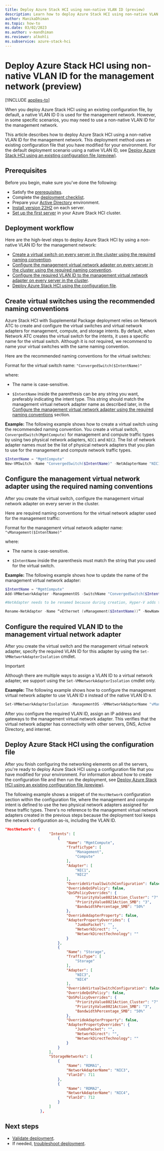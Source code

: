 ```yaml
---
title: Deploy Azure Stack HCI using non-native VLAN ID (preview)
description: Learn how to deploy Azure Stack HCI using non-native VLAN ID for the management network (preview).
author: ManikaDhiman
ms.topic: how-to
ms.date: 03/02/2023
ms.author: v-mandhiman
ms.reviewer: alkohli
ms.subservice: azure-stack-hci
---
```


# Deploy Azure Stack HCI using non-native VLAN ID for the management network (preview)

[!INCLUDE [applies-to](../../includes/hci-applies-to-supplemental-package.md)]

When you deploy Azure Stack HCI using an existing configuration file, by default, a native VLAN ID 0 is used for the management network. However, in some specific scenarios, you may need to use a non-native VLAN ID for the management network.

This article describes how to deploy Azure Stack HCI using a non-native VLAN ID for the management network. This deployment method uses an existing configuration file that you have modified for your environment. For the default deployment scenario using a native VLAN ID, see [Deploy Azure Stack HCI using an existing configuration file (preview)](deployment-tool-existing-file.md).

## Prerequisites

Before you begin, make sure you've done the following:

- Satisfy the [prerequisites](deployment-tool-prerequisites.md).
- Complete the [deployment checklist](deployment-tool-checklist.md).
- Prepare your [Active Directory](deployment-tool-active-directory.md) environment.
- [Install version 22H2](deployment-tool-install-os.md) on each server.
- [Set up the first server](deployment-tool-set-up-first-server.md) in your Azure Stack HCI cluster.

## Deployment workflow

Here are the high-level steps to deploy Azure Stack HCI by using a non-native VLAN ID for the management network:

- [Create a virtual switch on every server in the cluster using the required naming convention](#create-virtual-switches-using-the-recommended-naming-conventions).
- [Configure the management virtual network adapter on every server in the cluster using the required naming convention](#configure-the-management-virtual-network-adapter-using-the-required-naming-conventions).
- [Configure the required VLAN ID to the management virtual network adapter on every server in the cluster](#configure-the-required-vlan-id-to-the-management-virtual-network-adapter).
- [Deploy Azure Stack HCI using the configuration file](#deploy-azure-stack-hci-using-the-configuration-file).

## Create virtual switches using the recommended naming conventions

Azure Stack HCI with Supplemental Package deployment relies on Network ATC to create and configure the virtual switches and virtual network adapters for management, compute, and storage intents. By default, when Network ATC creates the virtual switch for the intents, it uses a specific name for the virtual switch. Although it is not required, we recommend to name your virtual switches with the same naming convention.  

Here are the recommended naming conventions for the virtual switches:

Format for the virtual switch name: `"ConvergedSwitch($IntentName)"`

where:

- The name is case-sensitive.
    
- `$IntentName` inside the parenthesis can be any string you want, preferably indicating the intent type. This string should match the management virtual network adapter name as described later, in the [Configure the management virtual network adapter using the required naming conventions](#configure-the-management-virtual-network-adapter-using-the-required-naming-conventions) section.

**Example:** The following example shows how to create a virtual switch using the recommended naming convention. You create a virtual switch, `ConvergedSwitch(MgmtCompute)` for management and compute traffic types by using two physical network adapters, `NIC1` and `NIC2`. The list of network adapter names must be the list of physical network adapters that you plan to use for the management and compute network traffic types.

```powershell
$IntentName = "MgmtCompute"
New-VMSwitch -Name "ConvergedSwitch($IntentName)" -NetAdapterName "NIC1","NIC2" -EnableEmbeddedTeaming $true -AllowManagementOS $true
```

## Configure the management virtual network adapter using the required naming conventions

After you create the virtual switch, configure the management virtual network adapter on every server in the cluster.

Here are required naming conventions for the virtual network adapter used for the management traffic:

Format for the management virtual network adapter name: `"vManagement($IntentName)"`

where:

- The name is case-sensitive.

- `$IntentName` inside the parenthesis must match the string that you used for the virtual switch.

**Example:** The following example shows how to update the name of the management virtual network adapter:

```powershell
$IntentName = "MgmtCompute"  
Add-VMNetworkAdapter -ManagementOS -SwitchName "ConvergedSwitch($IntentName)" -Name “vManagement($IntentName)” 

#NetAdapter needs to be renamed because during creation, Hyper-V adds the string “vEthernet “ to the beginning of the name 

Rename-NetAdapter -Name “vEthernet (vManagement($IntentName))” -NewName “vManagement($IntentName)” 
```

## Configure the required VLAN ID to the management virtual network adapter

After you create the virtual switch and the management virtual network adapter, specify the required VLAN ID for this adapter by using the `Set-VMNetworkAdapterIsolation` cmdlet.

> [!IMPORTANT]
> Although there are multiple ways to assign a VLAN ID to a virtual network adapter, we support using the `Set-VMNetworkAdapterIsolation` cmdlet only.

**Example:** The following example shows how to configure the management virtual network adapter to use VLAN ID `8` instead of the native VLAN ID `0`.

```powershell
Set-VMNetworkAdapterIsolation -ManagementOS -VMNetworkAdapterName "vManagement($IntentName)" -AllowUntaggedTraffic $true -IsolationMode Vlan -DefaultIsolationID 8
```

After you configure the required VLAN ID, assign an IP address and gateways to the management virtual network adapter. This verifies that the virtual network adapter has connectivity with other servers, DNS, Active Directory, and internet.

## Deploy Azure Stack HCI using the configuration file

After you finish configuring the networking elements on all the servers, you're ready to deploy Azure Stack HCI using a configuration file that you have modified for your environment. For information about how to create the configuration file and then run the deployment, see [Deploy Azure Stack HCI using an existing configuration file (preview)](deployment-tool-existing-file.md).

The following example shows a snippet of the `HostNetwork` configuration section within the configuration file, where the management and compute intent is defined to use the two physical network adapters assigned for these traffic types. There's no reference to the management virtual network adapters created in the previous steps because the deployment tool keeps the network configuration as-is, including the VLAN ID.

```JSON
"HostNetwork": { 
                    "Intents": [ 
                        { 
                            "Name": "MgmtCompute", 
                            "TrafficType": [ 
                                "Management", 
                                "Compute" 
                            ], 
                            "Adapter": [ 
                                "NIC1", 
                                "NIC2" 
                            ], 
                            "OverrideVirtualSwitchConfiguration": false, 
                            "OverrideQoSPolicy": false, 
                            "QoSPolicyOverrides": { 
                                "PriorityValue8021Action_Cluster": "7", 
                                "PriorityValue8021Action_SMB": "3", 
                                "BandwidthPercentage_SMB": "50%" 
                            }, 
                            "OverrideAdapterProperty": false, 
                            "AdapterPropertyOverrides": { 
                                "JumboPacket": "", 
                                "NetworkDirect": "", 
                                "NetworkDirectTechnology": "" 
                            } 
                        }, 
                        { 
                            "Name": "Storage", 
                            "TrafficType": [ 
                                "Storage" 
                            ], 
                            "Adapter": [ 
                                "NIC3", 
                                "NIC4" 
                            ], 
                            "OverrideVirtualSwitchConfiguration": false, 
                            "OverrideQoSPolicy": false, 
                            "QoSPolicyOverrides": { 
                                "PriorityValue8021Action_Cluster": "7", 
                                "PriorityValue8021Action_SMB": "3", 
                                "BandwidthPercentage_SMB": "50%" 
                            }, 
                            "OverrideAdapterProperty": false, 
                            "AdapterPropertyOverrides": { 
                                "JumboPacket": "", 
                                "NetworkDirect": "", 
                                "NetworkDirectTechnology": "" 
                            } 
                        } 
                    ], 
                    "StorageNetworks": [ 
                        { 
                            "Name": "RDMA1", 
                            "NetworkAdapterName": "NIC3", 
                            "VlanId": 711 
                        }, 
                        { 
                            "Name": "RDMA2", 
                            "NetworkAdapterName": "NIC4", 
                            "VlanId": 712 
                        } 
                    ] 
                },
```

## Next steps

- [Validate deployment](deployment-tool-validate.md).
- If needed, [troubleshoot deployment](deployment-tool-troubleshoot.md).